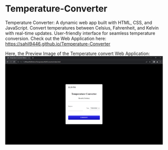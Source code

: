 # Temperature-Converter
Temperature Converter: A dynamic web app built with HTML, CSS, and JavaScript. Convert temperatures between Celsius, Fahrenheit, and Kelvin with real-time updates. User-friendly interface for seamless temperature conversion.
Check out the Web Application here: https://sahil9446.github.io/Temperature-Converter

Here, the Preview Image of the Temperature convert Web Application:
![preview img](/PreviewImagetp.png)
